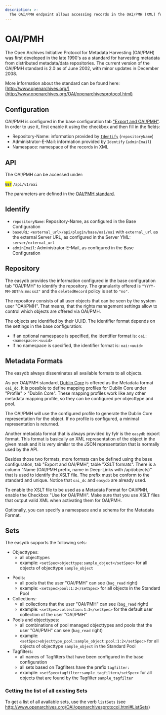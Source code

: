 ```yaml
---
description: >-
  The OAI/PMH endpoint allows accessing records in the OAI/PMH (XML) format
---
```


# OAI/PMH

The Open Archives Initiative Protocol for Metadata Harvesting (OAI/PMH) was first developed in the late 1990's as a standard for harvesting metadata from distributed metadata/data repositories. The current version of the OAI/PMH standard is 2.0 as of June 2002, with minor updates in December 2008.

More information about the standard can be found here: [http://www.openarchives.org/](http://www.openarchives.org/OAI/openarchivesprotocol.html)

## Configuration

OAI/PMH is configured in the base configuration tab ["Export and OAI/PMH"](/for-administrators/readme/export-and-deep-links#oai-pmh). In order to use it, first enable it using the checkbox and then fill in the fields:

- Repository-Name: information provided by [`Identify`](#identify) (`repositoryName`)
- Administrator-E-Mail: information provided by `Identify` (`adminEmail`)
- Namespace: namespace of the records in XML

## API

The OAI/PMH can be accessed under:

<mark style="color:blue;">`GET`</mark> `/api/v1/oai`

The parameters are defined in the [OAI/PMH standard](http://www.openarchives.org/OAI/openarchivesprotocol.html).

## Identify

- `repositoryName`: Repository-Name, as configured in the Base Configuration
- `baseURL`: `<external_url>/api/plugin/base/oai/oai` with `external_url` as the external Server URL, as configured in the Server YML: `server/external_url`
- `adminEmail`: Administrator-E-Mail, as configured in the Base Configuration

## Repository

The easydb provides the information configured in the base configuration tab "OAI/PMH" to identify the repository. The granularity offered is `"YYYY-MM-DDThh:mm:ssZ"` and the `deletedRecord` policy is set to `"no"`.

The repository consists of all user objects that can be seen by the system user "OAI/PMH". That means, that the rights management settings allow to control which objects are offered via OAI/PMH.

The objects are identified by their UUID. The identifier format depends on the settings in the base configuration:

* If an optional namespace is specified, the identifier format is: `oai:<namespace>:<uuid>`
* If no namespace is specified, the identifier format is: `oai:<uuid>`

## Metadata Formats

The easydb always disseminates all available formats to all objects.

As per OAI/PMH standard, [Dublin Core](https://www.dublincore.org) is offered as the Metadata format `oai_dc`. It is possible to define mapping profiles for Dublin Core under "Profile" > "Dublin Core". These mapping profiles work like any other metadata mapping profile, so they can be configured per objecttype and pool.

The OAI/PMH will use the configured profile to generate the Dublin Core representation for the object. If no profile is configured, a minimal representation is returned.

Another metadata format that is always provided by fylr is the `easydb` export format. This format is basically an XML representation of the object in the given mask and it is very similar to the JSON representation that is normally used by the API.

Besides those two formats, more formats can be defined using the base configuration, tab "Export and OAI/PMH", table "XSLT formats". There is a column "Name (OAI/PMH prefix, name in Deep-Links with /api/objects)" that is used to identify the XSLT file. The prefix must be conform to the standard and unique. Notice that `oai_dc` and `easydb` are already used.

To enable the XSLT file to be used as a Metadata Format for OAI/PMH, enable the Checkbox "Use for OAI/PMH". Make sure that you use XSLT files that output valid XML when activating them for OAI/PMH.

Optionally, you can specify a namespace and a schema for the Metadata Format.

## Sets

The easydb supports the following sets:

* Objecttypes:
  - all objecttypes
  - example: `<setSpec>objecttype:sample_object</setSpec>` for all objects of objecttype `sample_object`
- Pools:
  - all pools that the user "OAI/PMH" can see (`bag_read` right)
  - example: `<setSpec>pool:1:2</setSpec>` for all objects in the Standard Pool
- Collections:
  - all collections that the user "OAI/PMH" can see (`bag_read` right)
  - example: `<setSpec>collection:1:3</setSpec>` for the default user collection of the user "OAI/PMH"
- Pools and objecttypes:
  - all combinations of pool managed objecttypes and pools that the user "OAI/PMH" can see (`bag_read` right)
  - example: `<setSpec>objecttype_pool:sample_object:pool:1:2</setSpec>` for all objects of objecttype `sample_object` in the Standard Pool
- Tagfilters:
  - all names of Tagfilters that have been configured in the base configuration
  - all sets based on Tagfilters have the prefix `tagfilter:`
  - example: `<setSpec>tagfilter:sample_tagfilter</setSpec>` for all objects that are found by the Tagfilter `sample_tagfilter`

### Getting the list of all existing Sets

To get a list of all available sets, use the verb `listSets` (see http://www.openarchives.org/OAI/openarchivesprotocol.html#ListSets)
